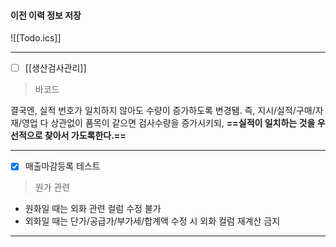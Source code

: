  
 ####  이전 이력 정보 저장 
 
![[Todo.ics]]

---
- [ ] [[생산검사관리]]

> 바코드 

결국엔, 실적 번호가 일치하지 않아도 수량이 증가하도록 변경됌. 
즉,  지시/실적/구매/자재/영업 다 상관없이 품목이 같으면 검사수량을 증가시키되, **==실적이 일치하는 것을 우선적으로 찾아서 가도록한다.==**

---
- [x]  매출마감등록 테스트 

 > 원가 관련
 
 - 원화일 때는 외화 관련 컬럼 수정 불가 
 - 외화일 때는 단가/공급가/부가세/합계액 수정 시 외화 컬럼 재계산 금지 
 
--- 




